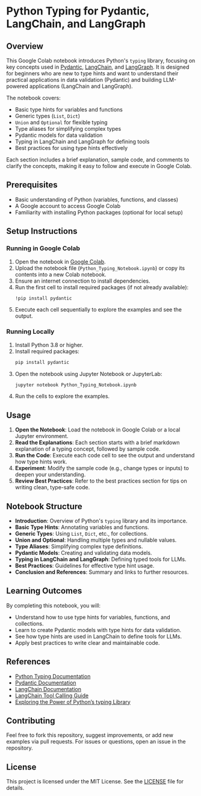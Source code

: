 # Python Typing for Pydantic, LangChain, and LangGraph

## Overview

This Google Colab notebook introduces Python's `typing` library, focusing on key concepts used in [Pydantic](https://docs.pydantic.dev/), [LangChain](https://python.langchain.com/docs/introduction/), and [LangGraph](https://python.langchain.com/docs/langgraph/). It is designed for beginners who are new to type hints and want to understand their practical applications in data validation (Pydantic) and building LLM-powered applications (LangChain and LangGraph).

The notebook covers:
- Basic type hints for variables and functions
- Generic types (`List`, `Dict`)
- `Union` and `Optional` for flexible typing
- Type aliases for simplifying complex types
- Pydantic models for data validation
- Typing in LangChain and LangGraph for defining tools
- Best practices for using type hints effectively

Each section includes a brief explanation, sample code, and comments to clarify the concepts, making it easy to follow and execute in Google Colab.

## Prerequisites

- Basic understanding of Python (variables, functions, and classes)
- A Google account to access Google Colab
- Familiarity with installing Python packages (optional for local setup)

## Setup Instructions

### Running in Google Colab
1. Open the notebook in [Google Colab](https://colab.research.google.com/).
2. Upload the notebook file (`Python_Typing_Notebook.ipynb`) or copy its contents into a new Colab notebook.
3. Ensure an internet connection to install dependencies.
4. Run the first cell to install required packages (if not already available):
   ```bash
   !pip install pydantic
   ```
5. Execute each cell sequentially to explore the examples and see the output.

### Running Locally
1. Install Python 3.8 or higher.
2. Install required packages:
   ```bash
   pip install pydantic
   ```
3. Open the notebook using Jupyter Notebook or JupyterLab:
   ```bash
   jupyter notebook Python_Typing_Notebook.ipynb
   ```
4. Run the cells to explore the examples.

## Usage

1. **Open the Notebook**: Load the notebook in Google Colab or a local Jupyter environment.
2. **Read the Explanations**: Each section starts with a brief markdown explanation of a typing concept, followed by sample code.
3. **Run the Code**: Execute each code cell to see the output and understand how type hints work.
4. **Experiment**: Modify the sample code (e.g., change types or inputs) to deepen your understanding.
5. **Review Best Practices**: Refer to the best practices section for tips on writing clean, type-safe code.

## Notebook Structure

- **Introduction**: Overview of Python's `typing` library and its importance.
- **Basic Type Hints**: Annotating variables and functions.
- **Generic Types**: Using `List`, `Dict`, etc., for collections.
- **Union and Optional**: Handling multiple types and nullable values.
- **Type Aliases**: Simplifying complex type definitions.
- **Pydantic Models**: Creating and validating data models.
- **Typing in LangChain and LangGraph**: Defining typed tools for LLMs.
- **Best Practices**: Guidelines for effective type hint usage.
- **Conclusion and References**: Summary and links to further resources.

## Learning Outcomes

By completing this notebook, you will:
- Understand how to use type hints for variables, functions, and collections.
- Learn to create Pydantic models with type hints for data validation.
- See how type hints are used in LangChain to define tools for LLMs.
- Apply best practices to write clear and maintainable code.

## References

- [Python Typing Documentation](https://docs.python.org/3/library/typing.html)
- [Pydantic Documentation](https://docs.pydantic.dev/)
- [LangChain Documentation](https://python.langchain.com/docs/introduction/)
- [LangChain Tool Calling Guide](https://python.langchain.com/docs/how_to/tool_calling/)
- [Exploring the Power of Python’s typing Library](https://medium.com/@moraneus/exploring-the-power-of-pythons-typing-library-ff32cec44981)

## Contributing

Feel free to fork this repository, suggest improvements, or add new examples via pull requests. For issues or questions, open an issue in the repository.

## License

This project is licensed under the MIT License. See the [LICENSE](LICENSE) file for details.